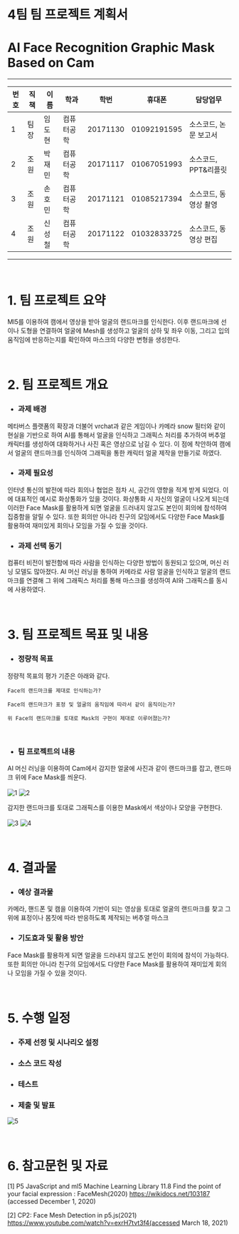 # 4팀 팀 프로젝트 계획서
# AI Face Recognition Graphic Mask Based on Cam
<hr/>

|번호|직책|이름|학과|학번|휴대폰|담당업무|
|---|---|---|---|---|---|---|
|1|팀장|임도현|컴퓨터공학|20171130|01092191595|소스코드, 논문 보고서|
|2|조원|박재민|컴퓨터공학|20171117|01067051993|소스코드, PPT&리플릿|
|3|조원|손호민|컴퓨터공학|20171121|01085217394|소스코드, 동영상 촬영|
|4|조원|신성철|컴퓨터공학|20171122|01032833725|소스코드, 동영상 편집|
<hr/><br>

# 1. 팀 프로젝트 요약
 Ml5를 이용하여 캠에서 영상을 받아 얼굴의 랜드마크를 인식한다. 이후 랜드마크에 선이나 도형을 연결하여 얼굴에 Mesh를 생성하고 얼굴의 상하 및 좌우 이동, 그리고 입의 움직임에 반응하는지를 확인하여 마스크의 다양한 변형을 생성한다.

<br>

# 2. 팀 프로젝트 개요
* <h3>과제 배경

 메타버스 플랫폼의 확장과 더불어 vrchat과 같은 게임이나 카메라 snow 필터와 같이 현실을 기반으로 하여 AI를 통해서 얼굴을 인식하고 그래픽스 처리를 추가하여 버추얼 캐릭터를 생성하여 대화하거나 사진 혹은 영상으로 남길 수 있다. 이 점에 착안하여 캠에서 얼굴의 랜드마크를 인식하여 그래픽을 통한 캐릭터 얼굴 제작을 만들기로 하였다.

* <h3>과제 필요성

 인터넷 통신의 발전에 따라 회의나 협업은 점차 시, 공간의 영향을 적게 받게 되었다. 이에 대표적인 예시로 화상통화가 있을 것이다. 화상통화 시 자신의 얼굴이 나오게 되는데 이러한 Face Mask를 활용하게 되면 얼굴을 드러내지 않고도 본인이 회의에 참석하여 집중함을 알릴 수 있다. 또한 회의만 아니라 친구의 모임에서도 다양한 Face Mask를 활용하여 재미있게 회의나 모임을 가질 수 있을 것이다.

* <h3>과제 선택 동기

 컴퓨터 비전이 발전함에 따라 사람을 인식하는 다양한 방법이 동원되고 있으며, 머신 러닝 모델도 많아졌다. AI 머신 러닝을 통하여 카메라로 사람 얼굴을 인식하고 얼굴의 랜드마크를 연결해 그 위에 그래픽스 처리를 통해 마스크를 생성하여 AI와 그래픽스를 동시에 사용하였다.

<br>

# 3. 팀 프로젝트 목표 및 내용

* <h3>정량적 목표

정량적 목표의 평가 기준은 아래와 같다.

    Face의 랜드마크를 제대로 인식하는가?

    Face의 랜드마크가 표정 및 얼굴의 움직임에 따라서 같이 움직이는가?

    위 Face의 랜드마크를 토대로 Mask의 구현이 제대로 이루어졌는가?

<br>

* <h3>팀 프로젝트의 내용

AI 머신 러닝을 이용하여 Cam에서 감지한 얼굴에 사진과 같이 랜드마크를 잡고, 랜드마크 위에 Face Mask를 씌운다.<br><br>
![1](https://user-images.githubusercontent.com/62460178/168822201-5f58b58e-7049-4df6-b1c6-e2b287f8abf1.png)
![2](https://user-images.githubusercontent.com/62460178/168822222-10525423-27a2-47fc-91ec-e7b25d4c0cb5.png)
<br>

감지한 랜드마크를 토대로 그래픽스를 이용한 Mask에서 색상이나 모양을 구현한다.<br><br>
![3](https://user-images.githubusercontent.com/62460178/168823061-c3dce1f1-3a83-4727-95c2-b6180d9ba55c.png)
![4](https://user-images.githubusercontent.com/62460178/168823073-8fa03bdc-8513-4367-bd7b-417da574666c.png)

<br>

# 4. 결과물

* <h3>예상 결과물
카메라, 핸드폰 및 캠을 이용하여 기반이 되는 영상을 토대로 얼굴의 랜드마크를 찾고 그 위에 표정이나 몸짓에 따라 반응하도록 제작되는 버추얼 마스크

* <h3>기도효과 및 활용 방안
Face Mask를 활용하게 되면 얼굴을 드러내지 않고도 본인이 회의에 참석이 가능하다. 또한 회의만 아니라 친구의 모임에서도 다양한 Face Mask를 활용하여 재미있게 회의나 모임을 가질 수 있을 것이다.

<br>

# 5. 수행 일정

* <h3>주제 선정 및 시나리오 설정

* <h3>소스 코드 작성

* <h3>테스트

* <h3>제출 및 발표

![5](https://user-images.githubusercontent.com/62460178/168825265-c2fb735e-67bc-4a48-bb64-efba78eeaa31.png)

<br>

# 6. 참고문헌 및 자료

[1] P5 JavaScript and ml5 Machine Learning Library 11.8 Find the point of your facial expression : FaceMesh(2020) https://wikidocs.net/103187 (accessed December 1, 2020)

[2] CP2: Face Mesh Detection in p5.js(2021) https://www.youtube.com/watch?v=exrH7tvt3f4(accessed March 18, 2021)
